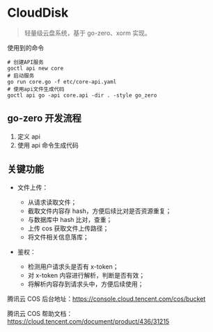 # CloudDisk

> 轻量级云盘系统，基于 go-zero、xorm 实现。

使用到的命令

```text
# 创建API服务
goctl api new core
# 启动服务
go run core.go -f etc/core-api.yaml
# 使用api文件生成代码
goctl api go -api core.api -dir . -style go_zero
```

## go-zero 开发流程

1. 定义 api
2. 使用 api 命令生成代码

## 关键功能

- 文件上传：

  - 从请求读取文件；
  - 截取文件内容存 hash，方便后续比对是否资源重复；
  - 与数据库中 hash 比对，查重；
  - 上传 cos 获取文件上传路径；
  - 将文件相关信息落库；

- 鉴权：
  - 检测用户请求头是否有 x-token；
  - 对 x-token 内容进行解析，判断是否有效；
  - 将解析内容存到请求头中，方便后续使用；

腾讯云 COS 后台地址：https://console.cloud.tencent.com/cos/bucket

腾讯云 COS 帮助文档：https://cloud.tencent.com/document/product/436/31215
